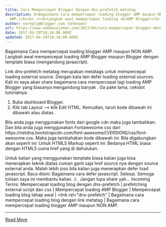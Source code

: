```yaml
---
title: Cara Mempercepat Blogger Dengan dns-prefetch metatag
description: b>Bagaimana Cara mempercepat loading blogger AMP maupun NON
  AMP.</b><br /><b>Langkah awal mempercepat loading <b>AMP Blogger</b> maupun
author: noreply@blogger.com (Unknown)
url: https://www.webmanajemen.com/2017/04/cara-mempercepat-blogger-dengan-dns-prefetch-metatag.html
date: 2017-04-29T18:34:00.000Z
updated: 2017-04-29T18:34:00.000Z
---
```


Bagaimana Cara mempercepat loading blogger AMP maupun NON AMP.
Langkah awal mempercepat loading AMP Blogger maupun Blogger dengan template biasa (mengandung javascript).

Link dns-prefetch metatag merupakan metatags untuk mempercepat loading external source. Dengan kata lain defer loading external sources. 
Kali ini saya akan share bagaimana cara mempercepat lagi loading AMP Blogger yang biasanya mengandung banyak <amp-iframe>.
Ga pake lama, cekidot tutorialnya:
1. Buka dashboard  Blogger.
2. Klik tab Layout --> klik Edit HTML.
Kemudian, taruh kode dibawah ini dibawah <head> atau diatas </head>.

<link rel="dns-prefetch" href="https://cdn.ampproject.org"/>
Bila anda juga menggunakan fonts dari google cdn maka juga tambahkan: 

<link rel="dns-prefetch" href="https://fonts.googleapis.com"/>
Dan bila anda juga menggunakan Fontawesome.css dari https://netdna.bootstrapcdn.com/font-awesome/[VERSION]/css/font-awesome.css.
Maka juga tambahakan kode dibawah ini:

<link rel="dns-prefetch" href="https://netdna.boostrapcdn.com"/>
Bila digabungkan akan seperti ini:

<link rel="dns-prefetch" href="https://cdn.ampproject.org"/>
<link rel="dns-prefetch" href="https://fonts.googleapis.com"/>
<link rel="dns-prefetch" href="https://netdna.boostrapcdn.com"/>
Untuk HTML5 Markup seperti ini:

<link href="https://cdn.ampproject.org" rel="dns-prefetch"/>
<link href="https://fonts.googleapis.com" rel="dns-prefetch"/>
<link href="https://netdna.boostrapcdn.com" rel="dns-prefetch"/>
Bedanya HTML biasa dengan HTML5 cuma href yang di dahulukan.

Untuk kalian yang menggunakan template biasa
kalian juga bisa menerapkan teknik diatas cuman ganti saja href source nya dengan source external anda. Malah lebih joss bila kalian juga menerapkan defer load javascript. Baca disini: Bagaimana cara defer javascript.
Selesai. Semoga tulisan saya ini membantu kalian. :) . Jangan lupa share yah...
Incoming Terms: Mempercepat loading blog dengan dns-prefetch | prefetching external script dan css | Mempercepat loading AMP Blogger | Mempercepat loading blog tahap awal | <link rel="dns-prefetch" | Bagaimana cara mempercepat loading blog dengan link metatag | Bagaimana cara mempercepat loading blogger AMP maupun NON AMP.<hr/> <a href="https://www.webmanajemen.com/2017/04/cara-mempercepat-blogger-dengan-dns-prefetch-metatag.html" rel="follow" class="button" id="read-more">Read More</a>